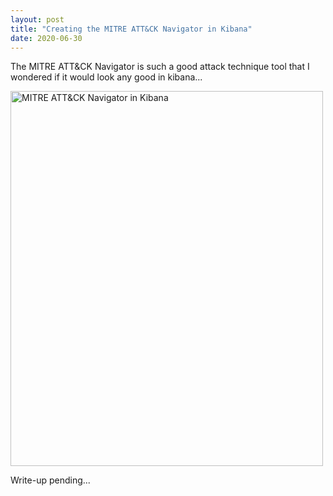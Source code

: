 ```yaml
---
layout: post
title: "Creating the MITRE ATT&CK Navigator in Kibana"
date: 2020-06-30
---
```


The MITRE ATT&CK Navigator is such a good attack technique tool that I wondered if it would look any good in kibana...

<img src="{{site.url}}/img/MITRE_Nav_Kibana.jpg" alt="MITRE ATT&CK Navigator in Kibana" width="500" height="600">

Write-up pending...
